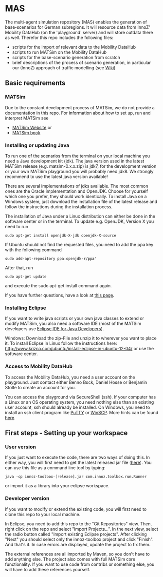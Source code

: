 MAS
===

The multi-agent simulation repository (MAS) enables the generation of base-scenarios for German subregions. It will resource data from InnoZ' Mobility DataHub (on the 'playground' server) and will store outdata there as well. Therefor this repo includes the following files:
- scripts for the import of relevant data to the Mobility DataHub
- scripts to run MATSim on the Mobility DataHub
- scripts for the base-scenario generation from scratch
- brief descriptions of the process of scenario generation, in particular our (InnoZ) approach of traffic modelling (see [Wiki](https://github.com/00Bock/MAS/wiki))

## Basic requirements
### MATSim
Due to the constant development process of MATSim, we do not provide a documentation in this repo. For information about how to set up, run and interpret MATSim see
- [MATSim Website](http://www.matsim.org)
or
- [MATSim book](http://ci.matsim.org:8080/view/All/job/MATSim-Book/ws/matsimbook-latest.pdf)

### Installing or updating Java
To run one of the scenarios from the terminal on your local machine you need a Java development kit (jdk). The java version used in the latest MATSim release (e.g. matsim-0.x.x.zip) is jdk7, for the development version or your own MATSim playground you will probably need jdk8.
We strongly recommend to use the latest java version available!

There are several implementations of jdks available. The most common ones are the Oracle implementation and OpenJDK. Choose for yourself which one you prefer, they should work identically.
To install Java on a Windows system, just download the installation file of the latest release and follow the instructions during the installation process.

The installation of Java under a Linux distribution can either be done in the software center or in the terminal. To update e.g. OpenJDK, Version X you need to run

`sudo apt-get install openjdk-X-jdk openjdk-X-source`

If Ubuntu should not find the requested files, you need to add the ppa key with the following command

`sudo add-apt-repository ppa:openjdk-r/ppa'`

After that, run

`sudo apt-get update`

and execute the sudo apt-get install command again.

If you have further questions, have a look at [this page](https://wiki.ubuntuusers.de/Java/Installation/).

### Installing Eclipse
If you want to write java scripts or your own java classes to extend or modify MATSim, you also need a software IDE (most of the MATSim developers use [Eclipse IDE for Java Developers](http://www.eclipse.org/downloads/packages/eclipse-ide-java-developers/mars2)).

Windows: Download the zip-File and unzip it to wherever you want to place it.
To install Eclipse in Linux follow the instructions here: http://www.krizna.com/ubuntu/install-eclipse-in-ubuntu-12-04/ or use the software center.

### Access to Mobility DataHub
To access the Mobility DataHub, you need a user account on the playground. Just contact either Benno Bock, Daniel Hosse or Benjamin Stolte to create an account for you.

You can access the playground via SecureShell (ssh). If your computer has a Linux or an OS operating system, you need nothing else than an existing user account, ssh should already be installed. On Windows, you need to install an ssh client program like [PuTTY](http://www.putty.org) or [WinSCP](https://winscp.net). More hints can be found [here](https://www.innoz.de/de/mobility-database-1).

## First steps - Setting up your workspace

### User version
If you just want to execute the code, there are two ways of doing this. In either way, you will first need to get the latest released jar file ([here](https://github.com/00Bock/MAS/releases)). You can use this file as a command line tool by typing:

`java -cp innoz-toolbox-[release].jar com.innoz.toolbox.run.Runner`

or import it as a library into your eclipse workspace.

### Developer version
If you want to modify or extend the existing code, you will first need to clone this repo to your local machine.

In Eclipse, you need to add this repo to the "Git Repositories" view. Then, right click on the repo and select "Import Projects...". In the next view, select the radio button called "Import existing Eclipse projects". After clicking "Next" you should select only the innoz-toolbox project and click "Finish". And that's it. In case errors are displayed, update the project to fix them.

The external references are all imported by Maven, so you don't have to add anything else. The project also comes with full MATSim core functionality. If you want to use code from contribs or something else, you will have to add these references yourself.
